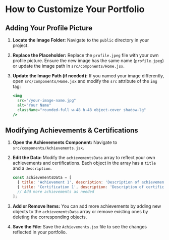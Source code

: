 # How to Customize Your Portfolio

## Adding Your Profile Picture

1.  **Locate the Image Folder:** Navigate to the `public` directory in your project.
2.  **Replace the Placeholder:** Replace the `profile.jpeg` file with your own profile picture. Ensure the new image has the same name (`profile.jpeg`) or update the image path in `src/components/Home.jsx`.
3.  **Update the Image Path (if needed):** If you named your image differently, open `src/components/Home.jsx` and modify the `src` attribute of the `img` tag:

    ```jsx
    <img
      src="/your-image-name.jpg"
      alt="Your Name"
      className="rounded-full w-48 h-48 object-cover shadow-lg"
    />
    ```

## Modifying Achievements & Certifications

1.  **Open the Achievements Component:** Navigate to `src/components/Achievements.jsx`.
2.  **Edit the Data:** Modify the `achievementsData` array to reflect your own achievements and certifications. Each object in the array has a `title` and a `description`.

    ```jsx
    const achievementsData = [
      { title: 'Achievement 1', description: 'Description of achievement 1.' },
      { title: 'Certification 1', description: 'Description of certification 1.' },
      // Add more achievements as needed
    ];
    ```
3.  **Add or Remove Items:** You can add more achievements by adding new objects to the `achievementsData` array or remove existing ones by deleting the corresponding objects.
4.  **Save the File:** Save the `Achievements.jsx` file to see the changes reflected in your portfolio.

